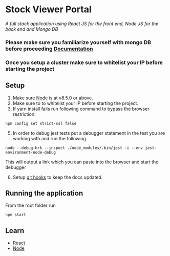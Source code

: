 # Stock Viewer Portal

_A full stack application using React JS for the front end, Node JS for the back end and Mongo DB_

### Please make sure you familiarize yourself with mongo DB before proceeding [Documentation](https://docs.mongodb.com/manual/introduction)

### Once you setup a cluster make sure to whitelist your IP before starting the project

## Setup

1. Make sure [Node](https://nodejs.org/en/download/) is at v8.5.0 or above.
2. Make sure to to whitelist your IP before starting the project.
3. If yarn install fails run following command to bypass the browser restriction.

```
npm config set strict-ssl false
```

5. In order to debug jest tests put a debugger statement in the test you are working with and run the following

```
node --debug-brk --inspect ./node_modules/.bin/jest -i --env jest-environment-node-debug
```

This will output a link which you can paste into the browser and start the debugger

6. Setup [git hooks](docs/setup.md#git-hooks) to keep the docs updated.

## Running the application

From the root folder run

```
npm start
```

## Learn

- [React](https://reactjs.org/)
- [Node](https://nodejs.org/en/docs/)
